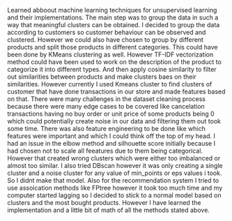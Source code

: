Learned abboout machine learning techniques for unsupervised learning and their implementations.
The main step was to group the data in such a way that meaningful clusters can be obtained. I decided to group the data according to customers so customer behaviour can be observed and clustered. However we could also have chosen to group by different products and split those products in different categories. This could have been done by KMeans clustering as well. However TF-IDF vectorization method could have been used to work on the description of the product to categorize it into different types.
And then apply cosine similarity to filter out similarities between products and make clusters baes on their similarities. 
However currently I used Kmeans cluster to find clusters of customer that have done transactions in our store and made features based on that. There were many challenges in the dataset cleaning process because there were many edge cases to be covered like cancelation transactions having no buy order or unit price of some products being 0 which could potentially create noise in our data and filtering them out took some time. 
There was also feature engineering to be done like which features were important and which I could think off the top of my head. I had an issue in the elbow method and silhouette score initially because I had chosen not to scale all feeatures due to them being categorical. However that created wrong clusters which were either too imbalanced or almost too similar. 
I also tried DBscan however it was only creating a single cluster and a noise cluster for any value of min_points or eps values i took. So I didnt make that model.
Also for the recommendation system I tried to use assoication methods like FPtree however it took too much time and my computer started lagging so I decided to stick to a normal model based on clusters and the most bought products.
However I have learned the implementation and a little bit of math of all the methods stated above.